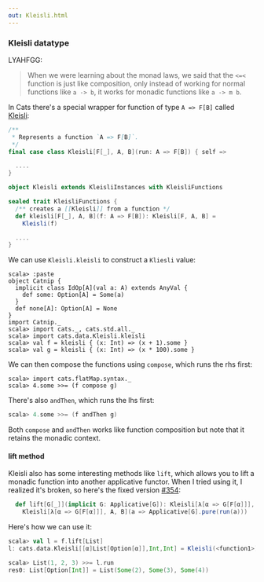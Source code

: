 ```yaml
---
out: Kleisli.html
---
```


  [KleisliSource]: $catsBaseUrl$/core/src/main/scala/scalaz/Kleisli.scala
  [354]: https://github.com/non/cats/pull/354

### Kleisli datatype

LYAHFGG:

> When we were learning about the monad laws, we said that the `<=<` function is just like composition, only instead of working for normal functions like `a -> b`, it works for monadic functions like `a -> m b`.

In Cats there's a special wrapper for function of type `A => F[B]` called [Kleisli][KleisliSource]:

```scala
/**
 * Represents a function `A => F[B]`.
 */
final case class Kleisli[F[_], A, B](run: A => F[B]) { self =>

  ....
}

object Kleisli extends KleisliInstances with KleisliFunctions

sealed trait KleisliFunctions {
  /** creates a [[Kleisli]] from a function */
  def kleisli[F[_], A, B](f: A => F[B]): Kleisli[F, A, B] =
    Kleisli(f)

  ....
}
```

We can use `Kleisli.kleisli` to construct a `Kliesli` value:

```console:new
scala> :paste
object Catnip {
  implicit class IdOp[A](val a: A) extends AnyVal {
    def some: Option[A] = Some(a)
  }
  def none[A]: Option[A] = None
}
import Catnip._
scala> import cats._, cats.std.all._
scala> import cats.data.Kleisli.kleisli
scala> val f = kleisli { (x: Int) => (x + 1).some }
scala> val g = kleisli { (x: Int) => (x * 100).some }
```

We can then compose the functions using `compose`, which runs the rhs first:

```console
scala> import cats.flatMap.syntax._
scala> 4.some >>= (f compose g)
```

There's also `andThen`, which runs the lhs first:

```scala
scala> 4.some >>= (f andThen g)
```

Both `compose` and `andThen` works like function composition
but note that it retains the monadic context.

#### lift method

Kleisli also has some interesting methods like `lift`,
which allows you to lift a monadic function into another applicative functor.
When I tried using it, I realized it's broken, so here's the fixed version [#354][354]:

```scala
  def lift[G[_]](implicit G: Applicative[G]): Kleisli[λ[α => G[F[α]]], A, B] =
    Kleisli[λ[α => G[F[α]]], A, B](a => Applicative[G].pure(run(a)))
```

Here's how we can use it:

```scala
scala> val l = f.lift[List]
l: cats.data.Kleisli[[α]List[Option[α]],Int,Int] = Kleisli(<function1>)

scala> List(1, 2, 3) >>= l.run
res0: List[Option[Int]] = List(Some(2), Some(3), Some(4))
```
